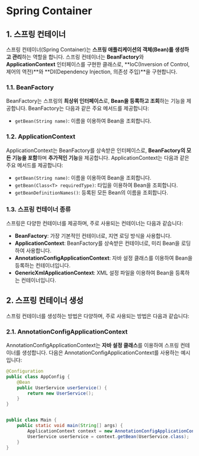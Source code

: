 # Spring Container 

## 1. 스프링 컨테이너

스프링 컨테이너(Spring Container)는 **스프링 애플리케이션의 객체(Bean)를 생성하고 관리**하는 역할을 합니다. 스프링 컨테이너는 **BeanFactory**와 **ApplicationContext** 인터페이스를 구현한 클래스로, **IoC(Inversion of Control, 제어의 역전)**와 **DI(Dependency Injection, 의존성 주입)**을 구현합니다.

### 1.1. BeanFactory

BeanFactory는 스프링의 **최상위 인터페이스**로, **Bean을 등록하고 조회**하는 기능을 제공합니다. BeanFactory는 다음과 같은 주요 메서드를 제공합니다:

- `getBean(String name)`: 이름을 이용하여 Bean을 조회합니다.

### 1.2. ApplicationContext

ApplicationContext는 BeanFactory를 상속받은 인터페이스로, **BeanFactory의 모든 기능을 포함**하며 **추가적인 기능**을 제공합니다. ApplicationContext는 다음과 같은 주요 메서드를 제공합니다:

- `getBean(String name)`: 이름을 이용하여 Bean을 조회합니다.
- `getBean(Class<T> requiredType)`: 타입을 이용하여 Bean을 조회합니다.
- `getBeanDefinitionNames()`: 등록된 모든 Bean의 이름을 조회합니다.

### 1.3. 스프링 컨테이너 종류

스프링은 다양한 컨테이너를 제공하며, 주로 사용되는 컨테이너는 다음과 같습니다:

- **BeanFactory**: 가장 기본적인 컨테이너로, 지연 로딩 방식을 사용합니다.
- **ApplicationContext**: BeanFactory를 상속받은 컨테이너로, 미리 Bean을 로딩하여 사용합니다.
- **AnnotationConfigApplicationContext**: 자바 설정 클래스를 이용하여 Bean을 등록하는 컨테이너입니다.
- **GenericXmlApplicationContext**: XML 설정 파일을 이용하여 Bean을 등록하는 컨테이너입니다.

## 2. 스프링 컨테이너 생성

스프링 컨테이너를 생성하는 방법은 다양하며, 주로 사용되는 방법은 다음과 같습니다:

### 2.1. AnnotationConfigApplicationContext

AnnotationConfigApplicationContext는 **자바 설정 클래스**를 이용하여 스프링 컨테이너를 생성합니다. 다음은 AnnotationConfigApplicationContext를 사용하는 예시입니다:

```java
@Configuration
public class AppConfig {
    @Bean
    public UserService userService() {
        return new UserService();
    }
}


public class Main {
    public static void main(String[] args) {
        ApplicationContext context = new AnnotationConfigApplicationContext(AppConfig.class);
        UserService userService = context.getBean(UserService.class);
    }
}
```

